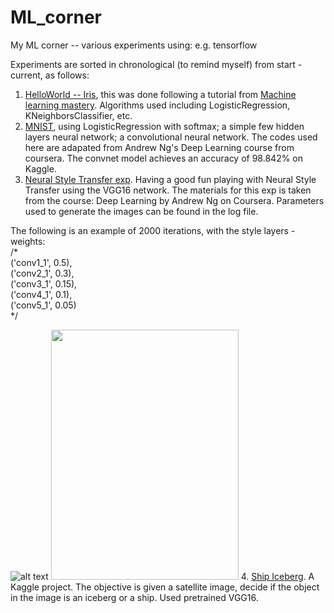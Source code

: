 # ML_corner
My ML corner -- various experiments using: e.g. tensorflow

Experiments are sorted in chronological (to remind myself) from start - current, as follows:
1. [HelloWorld -- Iris](https://github.com/affNVu/ML_corner/tree/master/HelloWorld_Iris), this was done following a tutorial from [Machine learning mastery](https://machinelearningmastery.com/hello-world-of-applied-machine-learning/). Algorithms used including LogisticRegression, KNeighborsClassifier, etc.
2. [MNIST](https://github.com/affNVu/ML_corner/tree/master/MNIST), using LogisticRegression with softmax; a simple few hidden layers neural network; a convolutional neural network. The codes used here are adapated from Andrew Ng's Deep Learning course from coursera. The convnet model achieves an accuracy of 98.842% on Kaggle.
3. [Neural Style Transfer exp](https://github.com/affNVu/ML_corner/tree/master/NeuralStyleTransfer). Having a good fun playing with Neural Style Transfer using the VGG16 network. The materials for this exp is taken from the course: Deep Learning by Andrew Ng on Coursera. 
Parameters used to generate the images can be found in the log file. 

The following is an example of 2000 iterations, with the style layers - weights: <br />
/* <br />
    ('conv1_1', 0.5), <br />
		('conv2_1', 0.3), <br />
		('conv3_1', 0.15), <br />
		('conv4_1', 0.1), <br />
		('conv5_1', 0.05) <br />
*/  <br />

![alt text](https://i.imgur.com/wvcAVPC.png "Style image") <a href="url"><img src="https://i.imgur.com/QW9pQOk.jpg?1 " height="400" width="300" ></a>
4. [Ship Iceberg](https://github.com/affNVu/ML_corner/tree/master/Ships_Iceberg). A Kaggle project. The objective is given a satellite image, decide if the object in the image is an iceberg or a ship. Used pretrained VGG16.

